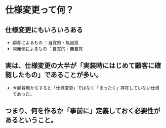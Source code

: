 # 仕様変更って何？

## 仕様変更にもいろいろある

- 顧客によるもの ：自覚的・無自覚
- 開発側によるもの ：自覚的・無自覚

## 実は、仕様変更の大半が「実装時にはじめて顧客に確認したもの」であることが多い。

- ☆顧客側からすると「仕様変更」ではなく「まったく」存在していない仕様であった。

## つまり、何を作るか「事前に」定義しておく必要性があるということ。
